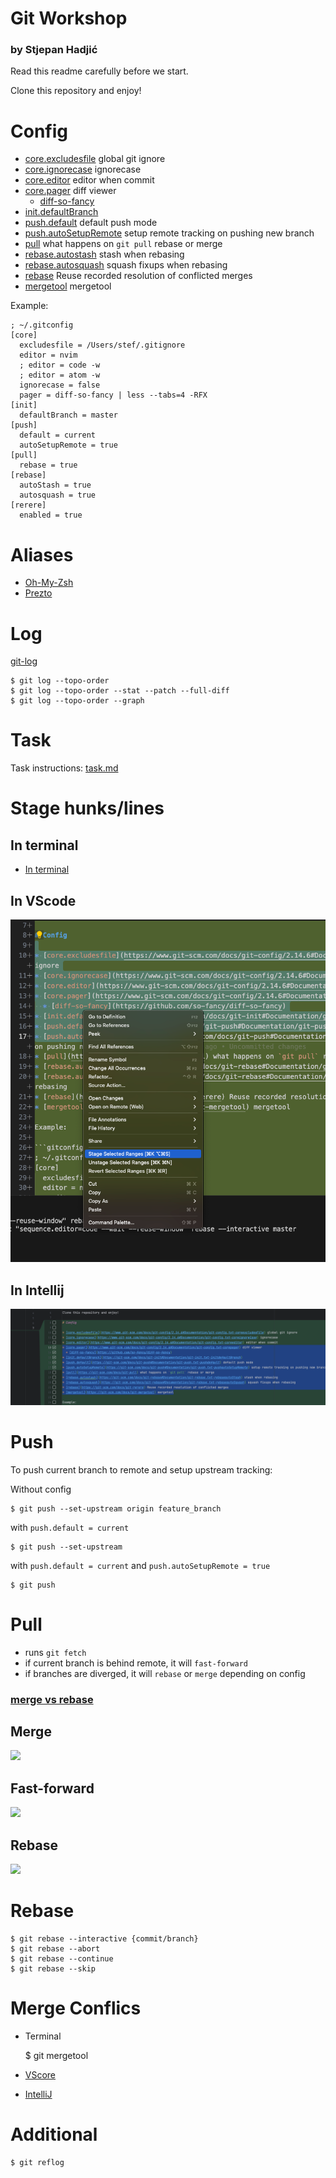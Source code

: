 # Git Workshop
### by Stjepan Hadjić

Read this readme carefully before we start.

Clone this repository and enjoy!

# Config

* [core.excludesfile](https://www.git-scm.com/docs/git-config/2.14.6#Documentation/git-config.txt-coreexcludesFile) global git ignore
* [core.ignorecase](https://www.git-scm.com/docs/git-config/2.14.6#Documentation/git-config.txt-coreignoreCase) ignorecase
* [core.editor](https://www.git-scm.com/docs/git-config/2.14.6#Documentation/git-config.txt-coreeditor) editor when commit
* [core.pager](https://www.git-scm.com/docs/git-config/2.14.6#Documentation/git-config.txt-corepager) diff viewer
  * [diff-so-fancy](https://github.com/so-fancy/diff-so-fancy)
* [init.defaultBranch](https://git-scm.com/docs/git-init#Documentation/git-init.txt-initdefaultBranch)
* [push.default](https://git-scm.com/docs/git-push#Documentation/git-push.txt-pushdefault) default push mode
* [push.autoSetupRemote](https://git-scm.com/docs/git-push#Documentation/git-push.txt-pushautoSetupRemote) setup remote tracking on pushing new branch
* [pull](https://git-scm.com/docs/git-pull) what happens on `git pull` rebase or merge
* [rebase.autostash](https://git-scm.com/docs/git-rebase#Documentation/git-rebase.txt-rebaseautoStash) stash when rebasing
* [rebase.autosquash](https://git-scm.com/docs/git-rebase#Documentation/git-rebase.txt-rebaseautoSquash) squash fixups when rebasing
* [rebase](https://git-scm.com/docs/git-rerere) Reuse recorded resolution of conflicted merges
* [mergetool](https://git-scm.com/docs/git-mergetool) mergetool

Example:

```gitconfig
; ~/.gitconfig
[core]
  excludesfile = /Users/stef/.gitignore
  editor = nvim
  ; editor = code -w
  ; editor = atom -w
  ignorecase = false
  pager = diff-so-fancy | less --tabs=4 -RFX
[init]
  defaultBranch = master
[push]
  default = current
  autoSetupRemote = true
[pull]
  rebase = true
[rebase]
  autoStash = true
  autosquash = true
[rerere]
  enabled = true
```

# Aliases
* [Oh-My-Zsh](https://github.com/ohmyzsh/ohmyzsh/blob/master/plugins/git/git.plugin.zsh)
* [Prezto](https://github.com/sorin-ionescu/prezto/blob/master/modules/git/alias.zsh)

# Log

[git-log](https://git-scm.com/docs/git-log)

    $ git log --topo-order
    $ git log --topo-order --stat --patch --full-diff
    $ git log --topo-order --graph

# Task

Task instructions: [task.md](task.md)

# Stage hunks/lines

## In terminal
* [In terminal](https://git-scm.com/book/en/v2/Git-Tools-Interactive-Staging)

## In VScode
![](imgs/vscode_stage_lines.png)

## In Intellij
![](imgs/intellij_stage_lines.png)

# Push

To push current branch to remote and setup upstream tracking:

Without config

    $ git push --set-upstream origin feature_branch

with `push.default = current`

    $ git push --set-upstream

with `push.default = current` and `push.autoSetupRemote = true`

    $ git push

# Pull

* runs `git fetch`
* if current branch is behind remote, it will `fast-forward`
* if branches are diverged, it will `rebase` or `merge` depending on config

### [merge vs rebase](https://medium.com/pranayaggarwal25/git-merge-rebase-d8b91825bbb1)

## Merge
![](https://miro.medium.com/v2/resize:fit:720/format:webp/0*DHmWhgEMZOSW3OVz.gif)

## Fast-forward
![](https://miro.medium.com/v2/resize:fit:720/format:webp/0*GhW5WSCRH1dneU6c.gif)

## Rebase
![](https://miro.medium.com/v2/resize:fit:720/format:webp/0*1VkO0oTn-PPPzJmx.gif)

# Rebase

    $ git rebase --interactive {commit/branch}
    $ git rebase --abort
    $ git rebase --continue
    $ git rebase --skip

# Merge Conflics

* Terminal


    $ git mergetool

* [VScore](https://code.visualstudio.com/docs/sourcecontrol/overview#_merge-conflicts)
* [IntelliJ](https://www.jetbrains.com/help/idea/resolve-conflicts.html)

# Additional

    $ git reflog
